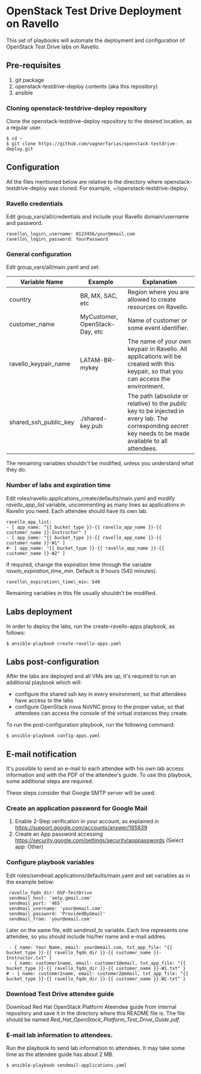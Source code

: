 # OpenStack Test Drive Deployment on Ravello

This set of playbooks will automate the deployment and configuration of OpenStack Test Drive labs on Ravello.

## Pre-requisites

1. git package
1. openstack-testdrive-deploy contents (aka this repository)
1. ansible

### Cloning openstack-testdrive-deploy repository

Clone the openstack-testdrive-deploy repository to the desired location, as a regular user.

```
$ cd ~
$ git clone https://github.com/vagnerfarias/openstack-testdrive-deploy.git
```

## Configuration

All the files mentioned below are relative to the directory where openstack-testdrive-deploy was cloned. For example, ~/openstack-testdrive-deploy.

### Ravello credentials

Edit group\_vars/all/credentials and include your Ravello domain/username and password.

~~~
ravello\_login\_username: 0123456/your@email.com
ravello\_login\_password: YourPassword
~~~

### General configuration

Edit group\_vars/all/main.yaml and set:

Variable Name | Example | Explanation
--------------|---------|------------
country | BR, MX, SAC, etc | Region where you are allowed to create resources on Ravello.
customer\_name | MyCustomer, OpenStack-Day, etc | Name of customer or some event identifier.
ravello\_keypair\_name | LATAM-BR-mykey | The name of your own keypair in Ravello. All applications will be created with this keypair, so that you can access the environment.
shared\_ssh\_public\_key | ./shared-key.pub | The path (absolute or relative) to the *public* key to be injected in every lab. The corresponding *secret* key needs to be made available to all attendees.

The remaining variables shouldn't be modified, unless you understand what they do.

### Number of labs and expiration time

Edit roles/ravello.applications\_create/defaults/main.yaml and modify *ravello\_app\_list* variable, uncommenting as many lines as applications in Ravello you need. Each attendee should have its own lab.

~~~
ravello_app_list:
- [ app_name: "{{ bucket_type }}-{{ ravello_app_name }}-{{ customer_name }}-Instructor" ]
- [ app_name: "{{ bucket_type }}-{{ ravello_app_name }}-{{ customer_name }}-W1" ]
#- [ app_name: "{{ bucket_type }}-{{ ravello_app_name }}-{{ customer_name }}-W2" ]
~~~

If required, change the expiration time through the variable *ravelo\_expiration\_time\_min*. Default is 9 hours (540 minutes).

~~~
ravello\_expiration\_time\_min: 540
~~~

Remaining variables in this file usually shouldn't be modified.

## Labs deployment

In order to deploy the labs, run the create-ravello-apps playbook, as follows:

~~~
$ ansible-playbook create-ravello-apps.yaml
~~~

## Labs post-configuration

After the labs are deployed and all VMs are up, it's required to run an additional playbook which will:

* configure the shared ssh key in every environment, so that attendees have access to the labs
* configure OpenStack nova NoVNC proxy to the proper value, so that attendees can access the console of the virtual instances they create.

To run the post-configuration playbook, run the following command:

~~~
$ ansible-playbook config-apps.yaml
~~~

## E-mail notification

It's possible to send an e-mail to each attendee with his own lab access information and with the PDF of the attendee's guide. To use this playbook, some additional steps are required.

These steps consider that Google SMTP server will be used.

### Create an application password for Google Mail

1. Enable 2-Step verification in your account, as explained in https://support.google.com/accounts/answer/185839
1. Create an App password accessing https://security.google.com/settings/security/apppasswords (Select app: Other)

### Configure playbook variables

Edit roles/sendmail.applications/defaults/main.yaml and set variables as in the example below:

~~~
 ravello_fqdn_dir: OSP-TestDrive
 sendmail_host: 'smtp.gmail.com'
 sendmail_port: '465'
 sendmail_username: 'your@email.com'
 sendmail_password: 'ProvidedByGmail'
 sendmail_from: 'your@email.com'
~~~

Later on the same file, edit *sendmail_to* variable. Each line represents one attendee, so you should include his/her name and e-mail addres.

~~~
 - { name: Your Name, email: your@email.com, txt_app_file: "{{ bucket_type }}-{{ ravello_fqdn_dir }}-{{ customer_name }}-Instructor.txt" }
 - { name: customer1name, email: customer1@email, txt_app_file: "{{ bucket_type }}-{{ ravello_fqdn_dir }}-{{ customer_name }}-W1.txt" }
# - { name: customer2name, email: customer2@email, txt_app_file: "{{ bucket_type }}-{{ ravello_fqdn_dir }}-{{ customer_name }}-W2.txt" }
~~~

### Download Test Drive attendee guide

Download Red Hat OpenStack Platform Ateendee guide from internal repository and save it in the directory where this README file is. The file should be named *Red_Hat_OpenStack_Platform_Test_Drive_Guide.pdf*.

### E-mail lab information to attendees.

Run the playbook to send lab information to attendees. It may take some time as the attendee guide has about 2 MB.

~~~
$ ansible-playbook sendmail-applications.yaml
~~~

